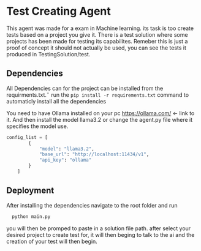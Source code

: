 
# Test Creating Agent

This agent was made for a exam in Machine learning. its task is too create tests based on a project you give it. There is a test solution where some projects has been made for testing its capabilites. Remeber this is just a proof of concept it should not actually be used, you can see the tests it produced in TestingSolution/test.




## Dependencies
All Dependencies can for the project can be installed from the requirments.txt.¨
run the ```pip install -r requirements.txt``` command to automaticly install all the dependencies

You need to have Ollama installed on your pc https://ollama.com/ <- link to it. And then install the model llama3.2 or change the agent.py file where it specifies the model use.

```python
config_list = [
        {
            "model": "llama3.2",
            "base_url": "http://localhost:11434/v1",
            "api_key": "ollama"
        }
    ]
```
## Deployment

After installing the dependencies navigate to the root folder and run

```bash
  python main.py
```
you will then be promped to paste in a solution file path.
after select your desired project to create test for, it will then beging to talk to the ai and the creation of your test will then begin.
